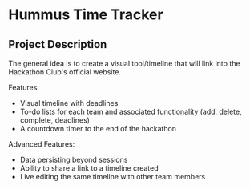 # Hummus Time Tracker

## Project Description
The general idea is to create a visual tool/timeline that will link into the Hackathon Club's official website.

Features:
- Visual timeline with deadlines
- To-do lists for each team and associated functionality (add, delete, complete, deadlines)
- A countdown timer to the end of the hackathon

Advanced Features:
- Data persisting beyond sessions
- Ability to share a link to a timeline created
- Live editing the same timeline with other team members
